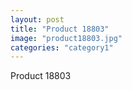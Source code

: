 ```yaml
---
layout: post
title: "Product 18803"
image: "product18803.jpg"
categories: "category1"
---
```

Product 18803
